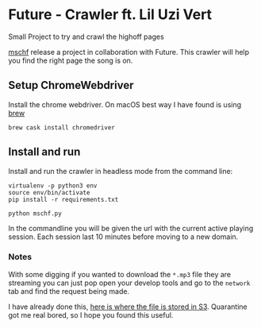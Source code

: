 # Future - Crawler ft. Lil Uzi Vert
Small Project to try and crawl the highoff pages

[mschf](https://www.mschf.xyz) release a project in collaboration with Future. This crawler will help you find the right page the song is on.

## Setup ChromeWebdriver
Install the chrome webdriver. On macOS best way I have found is using [brew](https://brew.sh/)
```
brew cask install chromedriver
```

## Install and run
Install and run the crawler in headless mode from the command line:
```
virtualenv -p python3 env
source env/bin/activate
pip install -r requirements.txt

python mschf.py
```

In the commandline you will be given the url with the current active playing session. Each session last 10 minutes before moving to a new domain.

### Notes
With some digging if you wanted to download the `*.mp3` file they are streaming you can just pop open your develop tools and go to the `network` tab and find the request being made.

I have already done this, [here is where the file is stored in S3](https://s3.amazonaws.com/highoff.life/computer-virus-do-not-click.mp3). Quarantine got me real bored, so I hope you found this useful.
